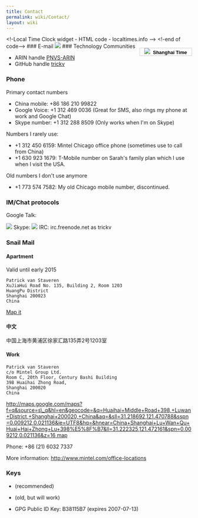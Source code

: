 ```yaml
---
title: Contact
permalink: wiki/Contact/
layout: wiki
---
```


<html>
&lt;!-Local Time Clock widget - HTML code - localtimes.info --&gt;

<div align="right" style="float: right;margin:15px 0px 0px 0px">
<div align="center" style="width:140px;border:1px solid #ccc;background:#fff ;color: #fff ;font-weight:bold">
<a style="padding:2px 1px;margin:2px 1px;font-size:13px;line-height:16px;font-family:arial;text-decoration:none;color:#000 ;" href="http://localtimes.info/Asia/China/Beijing/Beijing/"><img src="http://localtimes.info/images/countries/cn.png" border=0 style="border:0;margin:0;padding:0">  Shanghai
Time</a>

</div>
<script type="text/javascript" src="http://localtimes.info/clock.php?continent=Asia&country=China&city=Beijing&color=black-white&widget_number=1000">
</script>
</div>
&lt;!-end of code--&gt;

</html>
### E-mail

<html>
<img src="/util/textimage.php?text=trick.fancy-a.vanstaveren.us&size=10">

</html>
### Technology Communities

-   ARIN handle [PNVS-ARIN](http://whois.arin.net/rest/poc/PNVS-ARIN)
-   GitHub handle [trickv](https://github.com/trickv)

### Phone

Primary contact numbers

-   China mobile: +86 186 210 99822
-   Google Voice: +1 312 469 0036 (Great for SMS, also rings my phone at
    work and Google Chat)
-   Skype number: +1 312 288 8509 (Only works when I'm on Skype)

Numbers I rarely use:

-   +1 312 450 6159: Mintel Chicago office phone (sometimes use to call
    from China)
-   +1 630 923 1679: T-Mobile number on Sarah's family plan which I use
    when I visit the USA.

Old numbers I don't use anymore

-   +1 773 574 7582: My old Chicago mobile number, discontinued.

### IM/Chat protocols

Google Talk:

<html>
<img src="/util/textimage.php?text=trickv.fancy-a.gmail.com&size=10">

</html>
Skype:

<html>
<img src="/util/textimage.php?text=patrick.van.staveren&size=10">

</html>
IRC: irc.freenode.net as trickv

### Snail Mail

#### Apartment

Valid until early 2015

`Patrick van Staveren`  
`XuJiaHui Road No. 135, Building 2, Room 1203`  
`HuangPu District`  
`Shanghai 200023`  
`China`

[Map
it](https://maps.google.com/maps?q=1203,+135%E5%8F%B7+Xu+Jia+Hui+Lu,+Huang+Pu+Qu,+Shanghai,+China,+200023&hl=en&ie=UTF8&ll=31.209645,121.478233&spn=0.038687,0.082998&sll=31.224349,121.476753&sspn=1.312899,2.655945&geocode=FaY43AEdgpw9Bw&hnear=135%E5%8F%B7+Xu+Jia+Hui+Lu,+Huang+Pu+Qu,+Shanghai,+China&t=m&z=14)

#### 中文

中国上海市黄浦区徐家汇路135弄2号1203室

#### Work

`Patrick van Staveren`  
`c/o Mintel Group Ltd.`  
`Room C, 20th Floor, Century Bashi Building`  
`398 Huaihai Zhong Road,`  
`Shanghai 200020`  
`China`

[http://maps.google.com/maps?f=q&source=s\_q&hl=en&geocode=&q=Huaihai+Middle+Road+398,+Luwan+District,+Shanghai+200020,+China&aq=&sll=31.218692,121.470788&sspn=0.009212,0.021136&ie=UTF8&hq=&hnear=China+Shanghai+Lu+Wan+Qu+Huai+Hai+Zhong+Lu+398%E5%8F%B7&ll=31.222325,121.472161&spn=0.009212,0.021136&z=16
map](http://maps.google.com/maps?f=q&source=s_q&hl=en&geocode=&q=Huaihai+Middle+Road+398,+Luwan+District,+Shanghai+200020,+China&aq=&sll=31.218692,121.470788&sspn=0.009212,0.021136&ie=UTF8&hq=&hnear=China+Shanghai+Lu+Wan+Qu+Huai+Hai+Zhong+Lu+398%E5%8F%B7&ll=31.222325,121.472161&spn=0.009212,0.021136&z=16_map "wikilink")

Phone: +86 (21) 6032 7337

More information: <http://www.mintel.com/office-locations>

### Keys

-   (recommended)

-   (old, but will work)

-   GPG Public ID Key: B38115B7 (expires 2007-07-13)

